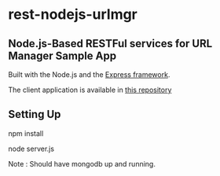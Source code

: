 rest-nodejs-urlmgr
==================

## Node.js-Based RESTFul services for URL Manager Sample App ##

Built with the Node.js and the [Express framework](http://expressjs.com/).

The client application is available in [this repository](https://github.com/keswanikaran/BB-url-manager.git)

## Setting Up ##

npm install

node server.js



Note : Should have mongodb up and running.
